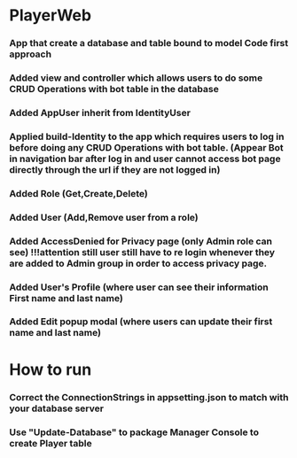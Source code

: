 # **PlayerWeb**

### App that create a database and table bound to model Code first approach

### Added view and controller which allows users to do some CRUD Operations with bot table in the database

### Added AppUser inherit from IdentityUser

### Applied build-Identity to the app which requires users to log in before doing any CRUD Operations with bot table. (Appear Bot in navigation bar after log in and user cannot access bot page directly through the url if they are not logged in)

### Added Role (Get,Create,Delete)

### Added User (Add,Remove user from a role)

### Added AccessDenied for Privacy page (only Admin role can see) !!!attention still user still have to re login whenever they are added to Admin group in order to access privacy page.

### Added User's Profile (where user can see their information First name and last name)

### Added Edit popup modal (where users can update their first name and last name)

# **How to run**

### Correct the ConnectionStrings in appsetting.json to match with your database server

### Use "Update-Database" to package Manager Console to create Player table
